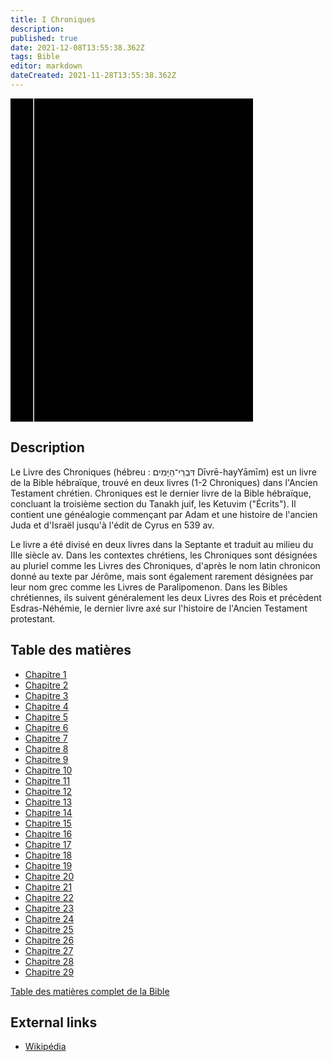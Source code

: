 ```yaml
---
title: I Chroniques
description: 
published: true
date: 2021-12-08T13:55:38.362Z
tags: Bible
editor: markdown
dateCreated: 2021-11-28T13:55:38.362Z
---
```


<div class="urantiapedia-book-front urantiapedia-book-bible">
<svg xmlns="http://www.w3.org/2000/svg"
	width="102.6mm" height="136.8mm"
	viewBox="0 0 102.6 136.8" version="1.1">
	<g transform="translate(-7,-5)">
		<rect width="9.6" height="136.8" x="7" y="5" />
		<rect width="96.9" height="136.8" x="17" y="5" />
		<text style="font-size:5px" x="61" y="22">LA BIBLE</text>
		<text style="font-size:4px" x="61" y="125">French Louis Segond Bible, 1910</text>
		<text style="font-size:9px" x="61" y="60">I Chroniques</text>
	</g>
</svg>
</div>

## Description


Le Livre des Chroniques (hébreu : דִּבְרֵי־הַיָּמִים Dīvrē-hayYāmīm) est un livre de la Bible hébraïque, trouvé en deux livres (1-2 Chroniques) dans l'Ancien Testament chrétien. Chroniques est le dernier livre de la Bible hébraïque, concluant la troisième section du Tanakh juif, les Ketuvim ("Écrits"). Il contient une généalogie commençant par Adam et une histoire de l'ancien Juda et d'Israël jusqu'à l'édit de Cyrus en 539 av.

Le livre a été divisé en deux livres dans la Septante et traduit au milieu du IIIe siècle av. Dans les contextes chrétiens, les Chroniques sont désignées au pluriel comme les Livres des Chroniques, d'après le nom latin chronicon donné au texte par Jérôme, mais sont également rarement désignées par leur nom grec comme les Livres de Paralipomenon. Dans les Bibles chrétiennes, ils suivent généralement les deux Livres des Rois et précèdent Esdras-Néhémie, le dernier livre axé sur l'histoire de l'Ancien Testament protestant. 

## Table des matières

- [Chapitre 1](/fr/Bible/1_Chronicles/1)
- [Chapitre 2](/fr/Bible/1_Chronicles/2)
- [Chapitre 3](/fr/Bible/1_Chronicles/3)
- [Chapitre 4](/fr/Bible/1_Chronicles/4)
- [Chapitre 5](/fr/Bible/1_Chronicles/5)
- [Chapitre 6](/fr/Bible/1_Chronicles/6)
- [Chapitre 7](/fr/Bible/1_Chronicles/7)
- [Chapitre 8](/fr/Bible/1_Chronicles/8)
- [Chapitre 9](/fr/Bible/1_Chronicles/9)
- [Chapitre 10](/fr/Bible/1_Chronicles/10)
- [Chapitre 11](/fr/Bible/1_Chronicles/11)
- [Chapitre 12](/fr/Bible/1_Chronicles/12)
- [Chapitre 13](/fr/Bible/1_Chronicles/13)
- [Chapitre 14](/fr/Bible/1_Chronicles/14)
- [Chapitre 15](/fr/Bible/1_Chronicles/15)
- [Chapitre 16](/fr/Bible/1_Chronicles/16)
- [Chapitre 17](/fr/Bible/1_Chronicles/17)
- [Chapitre 18](/fr/Bible/1_Chronicles/18)
- [Chapitre 19](/fr/Bible/1_Chronicles/19)
- [Chapitre 20](/fr/Bible/1_Chronicles/20)
- [Chapitre 21](/fr/Bible/1_Chronicles/21)
- [Chapitre 22](/fr/Bible/1_Chronicles/22)
- [Chapitre 23](/fr/Bible/1_Chronicles/23)
- [Chapitre 24](/fr/Bible/1_Chronicles/24)
- [Chapitre 25](/fr/Bible/1_Chronicles/25)
- [Chapitre 26](/fr/Bible/1_Chronicles/26)
- [Chapitre 27](/fr/Bible/1_Chronicles/27)
- [Chapitre 28](/fr/Bible/1_Chronicles/28)
- [Chapitre 29](/fr/Bible/1_Chronicles/29)


[Table des matières complet de la Bible](/fr/index/bible)


## External links

- [Wikipédia](https://en.wikipedia.org/wiki/Books_of_Chronicles)
